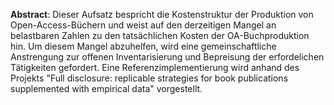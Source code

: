 **Abstract**: Dieser Aufsatz bespricht die Kostenstruktur der Produktion von Open-Access-Büchern und weist auf den derzeitigen Mangel an belastbaren Zahlen zu den tatsächlichen Kosten der OA-Buchproduktion hin. Um diesem Mangel abzuhelfen, wird eine gemeinschaftliche Anstrengung zur offenen Inventarisierung und Bepreisung der erfordelichen Tätigkeiten gefordert. Eine Referenzimplementierung wird anhand des Projekts  "Full disclosure: replicable strategies for book publications supplemented with empirical data" vorgestellt.